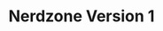 ---
ee_id_show: '193'
title: Nerdzone Version 1
url: nerdzone-version-1
live_url:
year: '2005'
venue: Migros Museum für Gegenwartskunst
state_country: Zurich
type:
dates:
pitch: "​Kinda a pixel show. Lotsa game / software stuff. "
ps:
imgs: migros-zurich-2005-04-install-1-database-qm.jpg,migros-zurich-2005-04-install-2-database-qm.jpg,migros-zurich-2005-04-install-3-database-qm.jpg
things: "[185] 2005-021 Super Landscape #1 - 2005-021-super-landscape-1,[14] 2004-001
  Space Invader - 2004-001-space-invader,[187] 2004-003 Super Slow Tetris - 2004-003-super-slow-tetris,[9]
  2002-002 I Shot Andy Warhol - ishotandywarhol,[188] 2004-005 414-3-Rave-95 - 2004-005-414-3-rave-95,[11]
  2003-002 Data Diaries - 2003-002-data-diaries,[20] 2005-001 Super Mario Movie -
  supermariomovie,[17] 2004-006 Dooogle - 2004-006-dooogle,[189] 2004-025 Total Asshole
  Compression - 2004-025-total-asshole-compression,[192] 2005-028 Migros Nintendo
  Mega Jam - 2005-028-migros-nintendo-mega-jam,[7] 2002-001 Super Mario Clouds - supermarioclouds,[15]
  2004-002 F1 Racer Mod (aka Japanese Driving Game) - 2004-002-f1-racer-mod,[40] 2004-014
  Sans Simon - 2004-014-sans-simon,[2148] 2005-032 Cory Arcangel (Monograph) - 2006-032-cory-arcangel-monograph"
status:
layout: shows
---